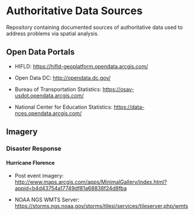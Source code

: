 # Authoritative Data Sources

Repository containing documented sources of authoritative data used to address problems via spatial analysis.


## Open Data Portals

- HIFLD: https://hifld-geoplatform.opendata.arcgis.com/

- Open Data DC: http://opendata.dc.gov/

- Bureau of Transportation Statistics: https://osav-usdot.opendata.arcgis.com/

- National Center for Education Statistics: https://data-nces.opendata.arcgis.com/


## Imagery

### Disaster Response

#### Hurricane Florence 

- Post event imagery: http://www.maps.arcgis.com/apps/MinimalGallery/index.html?appid=b4d43754a17749df81a68838f24d8fba

- NOAA NGS WMTS Server: https://storms.ngs.noaa.gov/storms/tilesi/services/tileserver.php/wmts

